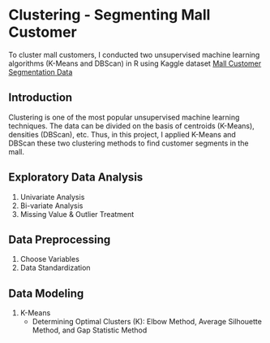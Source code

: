 # Clustering - Segmenting Mall Customer
To cluster mall customers, I conducted two unsupervised machine learning algorithms (K-Means and DBScan) in R using Kaggle dataset [Mall Customer Segmentation Data](https://www.kaggle.com/vjchoudhary7/customer-segmentation-tutorial-in-python)
## Introduction
Clustering is one of the most popular unsupervised machine learning techniques. The data can be divided on the basis of centroids (K-Means), densities (DBScan), etc. Thus, in this project, I applied K-Means and DBScan these two clustering methods to find customer segments in the mall.
## Exploratory Data Analysis
1. Univariate Analysis
2. Bi-variate Analysis
3. Missing Value & Outlier Treatment
## Data Preprocessing
1. Choose Variables
2. Data Standardization
## Data Modeling
1.  K-Means
    - Determining Optimal Clusters (K): Elbow Method, Average Silhouette Method, and Gap Statistic Method
